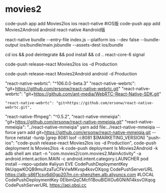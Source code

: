 # movies2
code-push app add Movies2Ios ios react-native  #iOS版
 code-push app add Movies2Android android react-native #android版

react-native bundle --entry-file index.js --platform ios --dev false --bundle-output ios/bundle/main.jsbundle --assets-dest ios/bundle

cd ios && pod deintegrate && pod install && cd ..
react-core-6 signal

code-push release-react Movies2Ios ios -d Production

code-push release-react Movies2Android android -d Production

"react-native-webrtc": "^106.0.0-beta.3"
"react-native-webrtc": "git+https://github.com/ersonw/react-native-webrtc.git"
 "react-native-webrtc": "git+https://github.com/ant-media/WebRTC-React-Native-SDK.git"

    "react-native-webrtc": "git+https://github.com/ersonw/react-native-webrtc.git",
"react-native-ffmpeg": "^0.5.2",
"react-native-mmeiqia": "git+https://github.com/ersonw/react-native-mmeiqia.git"
"react-native-mmeiqia": "../react-native-mmeiqia"
yarn add file:../react-native-mmeiqia --force
yarn add git+https://github.com/ersonw/react-native-mmeiqia.git --force
netstat -tunlp |grep 8081
lsof -i:8081
<string>$(MARKETING_VERSION)</string>
"push-ios": "code-push release-react Movies2Ios ios -d Production",
code-push deployment ls  Movies2Ios -k
code-push deployment ls  Movies2Android -k
adb shell am start -n "com.movies2/com.movies2.MainActivity" -a android.intent.action.MAIN -c android.intent.category.LAUNCHER
pod install --repo-update
#aliyun EVE
<key>CodePushDeploymentKey</key>
<string>9kUqqwKOQB9muXzaTuCFkVwMKvsp4ksvOXqog</string>
<key>CodePushServerURL</key>
<string>https://alb-s86f1csy6di0gp207m.cn-shenzhen.alb.aliyuncs.com</string>
#LOCAL
<key>CodePushDeploymentKey</key>
<string>0ElbmQqCMcfi1BouBIDXOu6GNiN14ksvOXqog</string>
<key>CodePushServerURL</key>
<string>https://api.obsi.cc</string>
